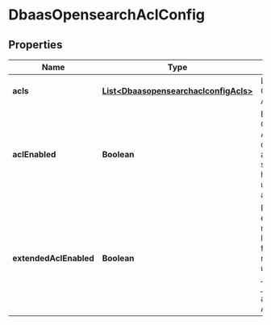 # DbaasOpensearchAclConfig

## Properties
Name | Type | Description | Notes
------------ | ------------- | ------------- | -------------
**acls** | [**List&lt;DbaasopensearchaclconfigAcls&gt;**](DbaasopensearchaclconfigAcls.md) | List of OpenSearch ACLs |  [optional]
**aclEnabled** | **Boolean** | Enable OpenSearch ACLs. When disabled authenticated service users have unrestricted access. |  [optional]
**extendedAclEnabled** | **Boolean** | Enable to enforce index rules in a limited fashion for requests that use the _mget, _msearch, and _bulk APIs |  [optional]
